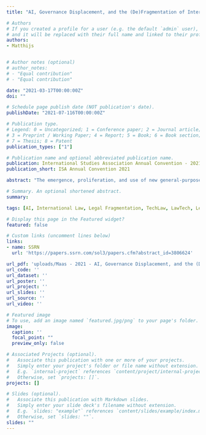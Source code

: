 ```yaml
---
title: "AI, Governance Displacement, and the (De)Fragmentation of International Law"

# Authors
# If you created a profile for a user (e.g. the default `admin` user), write the username (folder name) here 
# and it will be replaced with their full name and linked to their profile.
authors:
- Matthijs


# Author notes (optional)
# author_notes:
# - "Equal contribution"
# - "Equal contribution"

date: "2021-03-17T00:00:00Z"
doi: ""

# Schedule page publish date (NOT publication's date).
publishDate: "2021-07-116T00:00:00Z"

# Publication type.
# Legend: 0 = Uncategorized; 1 = Conference paper; 2 = Journal article;
# 3 = Preprint / Working Paper; 4 = Report; 5 = Book; 6 = Book section;
# 7 = Thesis; 8 = Patent
publication_types: ["1"]

# Publication name and optional abbreviated publication name.
publication: International Studies Association Annual Convention - 2021
publication_short: ISA Annual Convention 2021

abstract: "The emergence, proliferation, and use of new general-purpose technologies can often produce significant political, redistributive, normative and legal effects on the world. Artificial intelligence (AI) has been identified as one such transformative technology. Many of its impacts may require global governance responses. However, what are the direct and indirect effects of AI technologies on the viability, form, or functioning of the international legal order itself? What, if any, are the prospects, peril or promise of AI-driven legal automation at the international level? This paper draws on an ‘AI Governance Disruption’ framework to understanding AI’s impacts on the global governance architecture. Focusing particularly on the potential for legal automation at the international law level, it explores three potential pathways of such ‘legal displacement’: (1) the automation of rule creation and arbitration; (2) the automation of monitoring & enforcement; or (3) the ‘replacement’ of international law with new architectural modes of (international) behaviour control. It then focuses on the effects of these trends on the architecture of international law. It distinguishes 10 different roles that AI applications could play, with distinct effects on the international legal order. That is, AI systems can serve as (1) legal ‘canary in the coal mine’, highlighting the need for greater cross-regime harmonization. However, it can also serve as (2) tough knot or (3) generator of regime fault lines. Under even modest scenarios of legal automation, AI systems may serve variably as a (4) shield, (5) patch, (6) cure, or (7) accelerator of international legal fragmentation. Finally, AI tools may serve as (8) differential enabler; (9) driver of value shifts, or (10) asymmetric weapon, potentially contributing to trends of contestation or erosion in the international legal order. The paper concludes with a brief review of the ways in which international lawyers or regime scholars might approach the risks and opportunities of increasing automation in international law, in order to leverage these trends and tools towards improved efficacy, resilience, and legitimacy of global governance."

# Summary. An optional shortened abstract.
summary: 

tags: [AI, International Law, Legal Fragmentation, TechLaw, LawTech, Legal Automation]

# Display this page in the Featured widget?
featured: false

# Custom links (uncomment lines below)
links:
- name: SSRN
  url: 'https://papers.ssrn.com/sol3/papers.cfm?abstract_id=3806624'

url_pdf: 'uploads/Maas - 2021 - AI, Governance Displacement, and the (De)Fragmenta.pdf'
url_code: ''
url_dataset: ''
url_poster: ''
url_project: ''
url_slides: ''
url_source: ''
url_video: ''

# Featured image
# To use, add an image named `featured.jpg/png` to your page's folder. 
image:
  caption: ''
  focal_point: ""
  preview_only: false

# Associated Projects (optional).
#   Associate this publication with one or more of your projects.
#   Simply enter your project's folder or file name without extension.
#   E.g. `internal-project` references `content/project/internal-project/index.md`.
#   Otherwise, set `projects: []`.
projects: []

# Slides (optional).
#   Associate this publication with Markdown slides.
#   Simply enter your slide deck's filename without extension.
#   E.g. `slides: "example"` references `content/slides/example/index.md`.
#   Otherwise, set `slides: ""`.
slides: ""
---
```


<!-- {{% callout note %}}
Click the *Cite* button above to demo the feature to enable visitors to import publication metadata into their reference management software.
{{% /callout %}}

{{% callout note %}}
Create your slides in Markdown - click the *Slides* button to check out the example.
{{% /callout %}}
 -->

